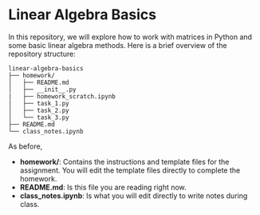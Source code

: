 # Linear Algebra Basics

In this repository, we will explore how to work with matrices in Python and some basic linear algebra methods. Here is a brief overview of the repository structure:
```
linear-algebra-basics
├── homework/
│   ├── README.md
│   ├── __init__.py
|   ├── homework_scratch.ipynb
│   ├── task_1.py
│   ├── task_2.py
│   └── task_3.py
├── README.md
└── class_notes.ipynb
```
As before,
- **homework/**: Contains the instructions and template files for the assignment. You will edit the template files directly to complete the homework.
- **README.md**: Is this file you are reading right now.
- **class_notes.ipynb**: Is what you will edit directly to write notes during class.
